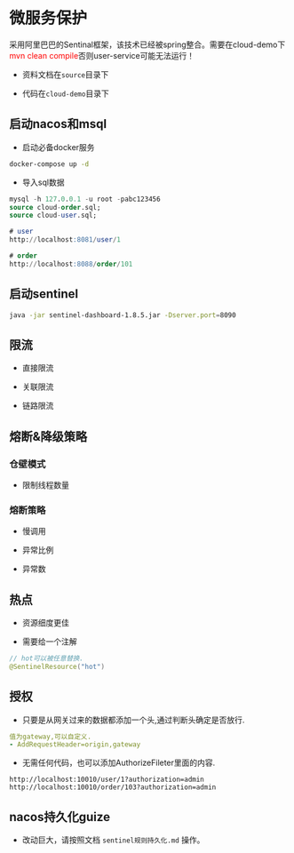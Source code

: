 # 微服务保护

采用阿里巴巴的Sentinal框架，该技术已经被spring整合。需要在cloud-demo下<font color=red>mvn clean compile</font>否则user-service可能无法运行！

- 资料文档在`source`目录下

- 代码在`cloud-demo`目录下

## 启动nacos和msql

- 启动必备docker服务
```bash
docker-compose up -d
```

- 导入sql数据
```sql
mysql -h 127.0.0.1 -u root -pabc123456
source cloud-order.sql;
source cloud-user.sql;

# user
http://localhost:8081/user/1

# order
http://localhost:8088/order/101
```

## 启动sentinel

```bash
java -jar sentinel-dashboard-1.8.5.jar -Dserver.port=8090
```

## 限流

- 直接限流

- 关联限流

- 链路限流

## 熔断&降级策略

### 仓壁模式

- 限制线程数量

### 熔断策略

- 慢调用

- 异常比例

- 异常数

## 热点

- 资源细度更佳

- 需要给一个注解

```java
// hot可以被任意替换.
@SentinelResource("hot")
```

## 授权

- 只要是从网关过来的数据都添加一个头,通过判断头确定是否放行.

```yaml
值为gateway,可以自定义.
- AddRequestHeader=origin,gateway
```

- 无需任何代码，也可以添加AuthorizeFileter里面的内容.

```url
http://localhost:10010/user/1?authorization=admin
http://localhost:10010/order/103?authorization=admin
```

## nacos持久化guize

- 改动巨大，请按照文档 `sentinel规则持久化.md` 操作。